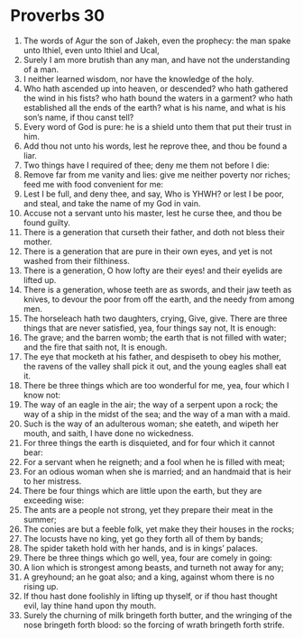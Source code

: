 ﻿# Proverbs 30
1. The words of Agur the son of Jakeh, even the prophecy: the man spake unto Ithiel, even unto Ithiel and Ucal, 
2. Surely I am more brutish than any man, and have not the understanding of a man. 
3. I neither learned wisdom, nor have the knowledge of the holy. 
4. Who hath ascended up into heaven, or descended? who hath gathered the wind in his fists? who hath bound the waters in a garment? who hath established all the ends of the earth? what is his name, and what is his son’s name, if thou canst tell? 
5. Every word of God is pure: he is a shield unto them that put their trust in him. 
6. Add thou not unto his words, lest he reprove thee, and thou be found a liar. 
7. Two things have I required of thee; deny me them not before I die: 
8. Remove far from me vanity and lies: give me neither poverty nor riches; feed me with food convenient for me: 
9. Lest I be full, and deny thee, and say, Who is YHWH? or lest I be poor, and steal, and take the name of my God in vain. 
10. Accuse not a servant unto his master, lest he curse thee, and thou be found guilty. 
11. There is a generation that curseth their father, and doth not bless their mother. 
12. There is a generation that are pure in their own eyes, and yet is not washed from their filthiness. 
13. There is a generation, O how lofty are their eyes! and their eyelids are lifted up. 
14. There is a generation, whose teeth are as swords, and their jaw teeth as knives, to devour the poor from off the earth, and the needy from among men. 
15. The horseleach hath two daughters, crying, Give, give. There are three things that are never satisfied, yea, four things say not, It is enough: 
16. The grave; and the barren womb; the earth that is not filled with water; and the fire that saith not, It is enough. 
17. The eye that mocketh at his father, and despiseth to obey his mother, the ravens of the valley shall pick it out, and the young eagles shall eat it. 
18. There be three things which are too wonderful for me, yea, four which I know not: 
19. The way of an eagle in the air; the way of a serpent upon a rock; the way of a ship in the midst of the sea; and the way of a man with a maid. 
20. Such is the way of an adulterous woman; she eateth, and wipeth her mouth, and saith, I have done no wickedness. 
21. For three things the earth is disquieted, and for four which it cannot bear: 
22. For a servant when he reigneth; and a fool when he is filled with meat; 
23. For an odious woman when she is married; and an handmaid that is heir to her mistress. 
24. There be four things which are little upon the earth, but they are exceeding wise: 
25. The ants are a people not strong, yet they prepare their meat in the summer; 
26. The conies are but a feeble folk, yet make they their houses in the rocks; 
27. The locusts have no king, yet go they forth all of them by bands; 
28. The spider taketh hold with her hands, and is in kings’ palaces. 
29. There be three things which go well, yea, four are comely in going: 
30. A lion which is strongest among beasts, and turneth not away for any; 
31. A greyhound; an he goat also; and a king, against whom there is no rising up. 
32. If thou hast done foolishly in lifting up thyself, or if thou hast thought evil, lay thine hand upon thy mouth. 
33. Surely the churning of milk bringeth forth butter, and the wringing of the nose bringeth forth blood: so the forcing of wrath bringeth forth strife. 
